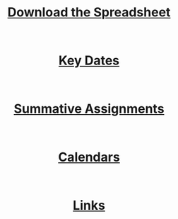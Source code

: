 <header style="text-align:center;">
<h1><a href="/resources/CS-Module-Marks-Tracker-blank.xlsx" download>Download the Spreadsheet</a></h1><br>
<h1><a href="KeyDates"><b>Key Dates</b></a></h1><br>
<h1><a href="SummativeAssignments"><b>Summative Assignments</b></a></h1><br>
<h1><a href="calendar"><b>Calendars</b></a></h1><br>
<h1><a href="links"><b>Links</b></a></h1><br>
</header>
